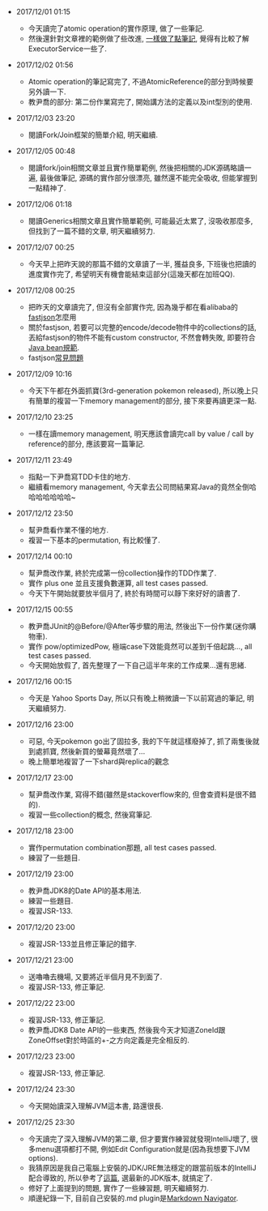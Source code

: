 * 2017/12/01 01:15
    * 今天讀完了atomic operation的實作原理, 做了一些筆記.
    * 然後還針對文章裡的範例做了些改進, [一樣做了點筆記](https://github.com/yotsuba1022/java-concurrency/commit/1c28b548af7283c9eb2340529317ea5500a51b58), 覺得有比較了解ExecutorService一些了.

* 2017/12/02 01:56
    * Atomic operation的筆記寫完了, 不過AtomicReference的部分到時候要另外讀一下.
    * 教尹喬的部分: 第二份作業寫完了, 開始講方法的定義以及int型別的使用.

* 2017/12/03 23:20
    * 閱讀Fork/Join框架的簡單介紹, 明天繼續.

* 2017/12/05 00:48
    * 閱讀fork/join相關文章並且實作簡單範例, 然後把相關的JDK源碼略讀一遍, 最後做筆記, 源碼的實作部分很漂亮, 雖然還不能完全吸收, 但能掌握到一點精神了.

* 2017/12/06 01:18
    * 閱讀Generics相關文章且實作簡單範例, 可能最近太累了, 沒吸收那麼多, 但找到了一篇不錯的文章, 明天繼續努力.

* 2017/12/07 00:25
    * 今天早上把昨天說的那篇不錯的文章讀了一半, 獲益良多, 下班後也把讀的進度實作完了, 希望明天有機會能結束這部分(這幾天都在加班QQ).

* 2017/12/08 00:25
    * 把昨天的文章讀完了, 但沒有全部實作完, 因為幾乎都在看alibaba的[fastjson](https://github.com/Alibaba/fastjson/wiki/%E9%A6%96%E9%A1%B5)怎麼用
    * 關於fastjson, 若要可以完整的encode/decode物件中的collections的話, 丟給fastjson的物件不能有custom constructor, 不然會轉失敗, 即要符合[Java bean規範](https://zh.wikipedia.org/wiki/JavaBeans).
    * fastjson[常見問題](https://github.com/alibaba/fastjson/wiki/%E5%B8%B8%E8%A7%81%E9%97%AE%E9%A2%98)

* 2017/12/09 10:16
    * 今天下午都在外面抓寶(3rd-generation pokemon released), 所以晚上只有簡單的複習一下memory management的部分, 接下來要再讀更深一點.

* 2017/12/10 23:25
    * 一樣在讀memory management, 明天應該會讀完call by value / call by reference的部分, 應該要寫一篇筆記.

* 2017/12/11 23:49
    * 指點一下尹喬寫TDD卡住的地方.
    * 繼續看memory management, 今天拿去公司問結果寫Java的竟然全倒哈哈哈哈哈哈哈~

* 2017/12/12 23:50
    * 幫尹喬看作業不懂的地方.
    * 複習一下基本的permutation, 有比較懂了.

* 2017/12/14 00:10
    * 幫尹喬改作業, 終於完成第一份collection操作的TDD作業了.
    * 實作 plus one 並且支援負數運算, all test cases passed.
    * 今天下午開始就要放半個月了, 終於有時間可以靜下來好好的讀書了.

* 2017/12/15 00:55
    * 教尹喬JUnit的@Before/@After等步驟的用法, 然後出下一份作業(迷你購物車).
    * 實作 pow/optimizedPow, 極端case下效能竟然可以差到千倍起跳..., all test cases passed.
    * 今天開始放假了, 首先整理了一下自己這半年來的工作成果...還有思緒.

* 2017/12/16 00:15
    * 今天是 Yahoo Sports Day, 所以只有晚上稍微讀一下以前寫過的筆記, 明天繼續努力.

* 2017/12/16 23:00
    * 可惡, 今天pokemon go出了固拉多, 我的下午就這樣廢掉了, 抓了兩隻後就到處抓寶, 然後新買的螢幕竟然壞了...
    * 晚上簡單地複習了一下shard與replica的觀念

* 2017/12/17 23:00
    * 幫尹喬改作業, 寫得不錯(雖然是stackoverflow來的, 但會查資料是很不錯的).
    * 複習一些collection的概念, 然後寫筆記.

* 2017/12/18 23:00
    * 實作permutation combination那題, all test cases passed.
    * 練習了一些題目.

* 2017/12/19 23:00
    * 教尹喬JDK8的Date API的基本用法.
    * 練習一些題目.
    * 複習JSR-133.

* 2017/12/20 23:00
    * 複習JSR-133並且修正筆記的錯字.

* 2017/12/21 23:00
    * 送嚕嚕去機場, 又要將近半個月見不到面了.
    * 複習JSR-133, 修正筆記.

* 2017/12/22 23:00
    * 複習JSR-133, 修正筆記.
    * 教尹喬JDK8 Date API的一些東西, 然後我今天才知道ZoneId跟ZoneOffset對於時區的+-之方向定義是完全相反的.

* 2017/12/23 23:00
    * 複習JSR-133, 修正筆記.

* 2017/12/24 23:30
    * 今天開始讀深入理解JVM這本書, 路還很長.

* 2017/12/25 23:30
    * 今天讀完了深入理解JVM的第二章, 但才要實作練習就發現IntelliJ壞了, 很多menu選項都打不開, 例如Edit Configuration就是(因為我想要下JVM options).
    * 我猜原因是我自己電腦上安裝的JDK/JRE無法穩定的跟當前版本的IntelliJ配合導致的, 所以參考了[這篇](https://intellij-support.jetbrains.com/hc/en-us/articles/206544879-Selecting-the-JDK-version-the-IDE-will-run-under), 選最新的JDK版本, 就搞定了.
    * 修好了上面提到的問題, 實作了一些練習題, 明天繼續努力.
    * 順邊紀錄一下, 目前自己安裝的.md plugin是[Markdown Navigator](https://plugins.jetbrains.com/plugin/7896-markdown-navigator).
